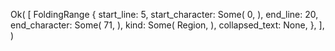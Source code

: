 Ok(
    [
        FoldingRange {
            start_line: 5,
            start_character: Some(
                0,
            ),
            end_line: 20,
            end_character: Some(
                71,
            ),
            kind: Some(
                Region,
            ),
            collapsed_text: None,
        },
    ],
)